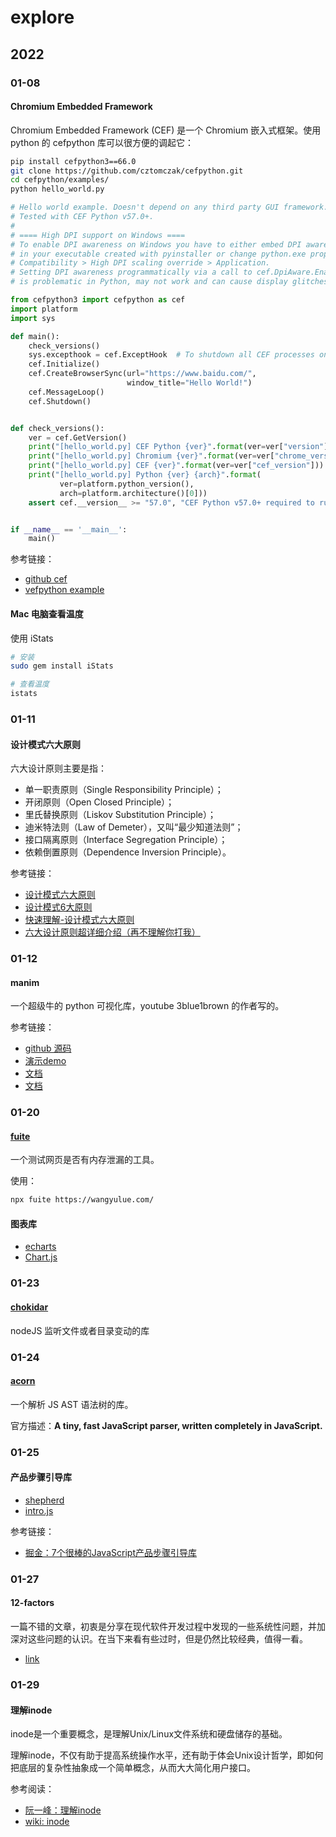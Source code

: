 # explore

## 2022

### 01-08

#### Chromium Embedded Framework

Chromium Embedded Framework (CEF) 是一个 Chromium 嵌入式框架。使用 python 的 cefpython 库可以很方便的调起它：

```bash
pip install cefpython3==66.0
git clone https://github.com/cztomczak/cefpython.git
cd cefpython/examples/
python hello_world.py
```

```python
# Hello world example. Doesn't depend on any third party GUI framework.
# Tested with CEF Python v57.0+.
#
# ==== High DPI support on Windows ====
# To enable DPI awareness on Windows you have to either embed DPI aware manifest
# in your executable created with pyinstaller or change python.exe properties manually:
# Compatibility > High DPI scaling override > Application.
# Setting DPI awareness programmatically via a call to cef.DpiAware.EnableHighDpiSupport
# is problematic in Python, may not work and can cause display glitches.

from cefpython3 import cefpython as cef
import platform
import sys

def main():
    check_versions()
    sys.excepthook = cef.ExceptHook  # To shutdown all CEF processes on error
    cef.Initialize()
    cef.CreateBrowserSync(url="https://www.baidu.com/",
                          window_title="Hello World!")
    cef.MessageLoop()
    cef.Shutdown()


def check_versions():
    ver = cef.GetVersion()
    print("[hello_world.py] CEF Python {ver}".format(ver=ver["version"]))
    print("[hello_world.py] Chromium {ver}".format(ver=ver["chrome_version"]))
    print("[hello_world.py] CEF {ver}".format(ver=ver["cef_version"]))
    print("[hello_world.py] Python {ver} {arch}".format(
           ver=platform.python_version(),
           arch=platform.architecture()[0]))
    assert cef.__version__ >= "57.0", "CEF Python v57.0+ required to run this"


if __name__ == '__main__':
    main()
```

参考链接：

- [github cef](https://github.com/chromiumembedded/cef)
- [vefpython example](https://github.com/cztomczak/cefpython#examples)

#### Mac 电脑查看温度

使用 iStats

```bash
# 安装
sudo gem install iStats

# 查看温度
istats
```

### 01-11

#### 设计模式六大原则

六大设计原则主要是指：

- 单一职责原则（Single Responsibility Principle）；
- 开闭原则（Open Closed Principle）；
- 里氏替换原则（Liskov Substitution Principle）；
- 迪米特法则（Law of Demeter），又叫“最少知道法则”；
- 接口隔离原则（Interface Segregation Principle）；
- 依赖倒置原则（Dependence Inversion Principle）。

参考链接：

- [设计模式六大原则](https://tianweili.github.io/page/2/)
- [设计模式6大原则](https://juejin.cn/post/6844903545561432077)
- [快速理解-设计模式六大原则](https://www.jianshu.com/p/807bc228dbc2)
- [六大设计原则超详细介绍（再不理解你打我）](https://zhuanlan.zhihu.com/p/110130347)

### 01-12

#### manim

一个超级牛的 python 可视化库，youtube 3blue1brown 的作者写的。

参考链接：

- [github 源码](https://github.com/3b1b/manim/tree/master/manimlib/utils)
- [演示demo](https://3b1b.github.io/manim/getting_started/example_scenes.html)
- [文档](https://3b1b.github.io/manim/getting_started/installation.html)
- [文档](https://docs.manim.community/en/stable/)

### 01-20

#### [fuite](https://github.com/nolanlawson/fuite)

一个测试网页是否有内存泄漏的工具。

使用：

```bash
npx fuite https://wangyulue.com/
```

#### 图表库

- [echarts](https://github.com/apache/echarts)
- [Chart.js](https://github.com/chartjs/Chart.js)

### 01-23

#### [chokidar](https://github.com/paulmillr/chokidar)

nodeJS 监听文件或者目录变动的库

### 01-24

#### [acorn](https://github.com/paulmillr/chokidar)

一个解析 JS AST 语法树的库。

官方描述：**A tiny, fast JavaScript parser, written completely in JavaScript.**

### 01-25

#### 产品步骤引导库

- [shepherd](https://github.com/shipshapecode/shepherd)
- [intro.js](https://github.com/usablica/intro.js)

参考链接：

- [掘金：7个很棒的JavaScript产品步骤引导库](https://juejin.cn/post/6844904128393510919)

### 01-27

#### 12-factors

一篇不错的文章，初衷是分享在现代软件开发过程中发现的一些系统性问题，并加深对这些问题的认识。在当下来看有些过时，但是仍然比较经典，值得一看。

- [link](https://12factor.net/zh_cn/)

### 01-29

#### 理解inode

inode是一个重要概念，是理解Unix/Linux文件系统和硬盘储存的基础。

理解inode，不仅有助于提高系统操作水平，还有助于体会Unix设计哲学，即如何把底层的复杂性抽象成一个简单概念，从而大大简化用户接口。

参考阅读：

- [阮一峰：理解inode](https://www.ruanyifeng.com/blog/2011/12/inode.html)
- [wiki: inode](https://zh.wikipedia.org/wiki/Inode)
